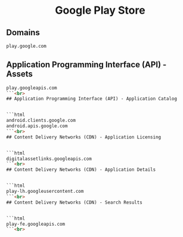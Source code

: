 


<h1 align="center">Google Play Store</h1>


## Domains


```html
play.google.com
```


## Application Programming Interface (API) - Assets


```html
play.googleapis.com
```<br>
## Application Programming Interface (API) - Application Catalog


```html
android.clients.google.com
android.apis.google.com
```<br>
## Content Delivery Networks (CDN) - Application Licensing


```html
digitalassetlinks.googleapis.com
```<br>
## Content Delivery Networks (CDN) - Application Details


```html
play-lh.googleusercontent.com
```<br>
## Content Delivery Networks (CDN) - Search Results


```html
play-fe.googleapis.com
```<br>
